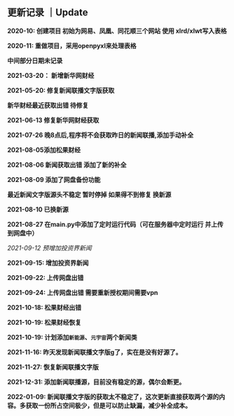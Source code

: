 ## 更新记录 ｜Update

**2020-10: 创建项目 初始为网易、凤凰、同花顺三个网站 使用 xlrd/xlwt写入表格**

**2020-11: 重做项目，采用openpyxl来处理表格**

**中间部分日期未记录**

**2021-03-20： 新增新华网财经**

**2021-05-20: 修复新闻联播文字版获取**

**新华财经最近获取出错 待修复**

**2021-06-13 修复新华网财经获取**

**2021-07-26 晚8点后,程序将不会获取昨日的新闻联播,添加手动补全**

**2021-08-05添加松果财经**

**2021-08-06 新闻获取出错 添加了新的补全**

**2021-08-09 添加了网盘备份功能**

**最近新闻文字版源头不稳定 暂时停掉 如果得不到修复 换新源**

**2021-08-10 已换新源**

**2021-08-27 在main.py中添加了定时运行代码（可在服务器中定时运行 并上传到网盘中）**

*2021-09-12 预增加投资界新闻*

**2021-09-15: 增加投资界新闻**

**2021-09-22: 上传网盘出错**

**2021-09-24: 上传网盘出错 需要重新授权期间需要vpn**

**2021-10-18: 松果财经出错**

**2021-10-19: 松果财经恢复**

**2021-10-19: 计划添加``新能源``、``元宇宙``两个新闻类**

**2021-11-16: 昨天发现新闻联播文字版g了，实在是没有好源了。**

**2021-11-27: 恢复新闻联播文字版**

**2021-12-31: 添加新闻联播源，目前没有稳定的源，偶尔会断更。**

**2022-01-09: 新闻联播文字版的获取太不稳定了，这次更新直接获取两个源的内容。多获取一份所占空间极少，但是可以防止缺漏，减少补全成本。**



